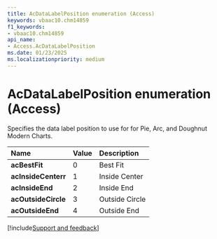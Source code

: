 ```yaml
---
title: AcDataLabelPosition enumeration (Access)
keywords: vbaac10.chm14859
f1_keywords:
- vbaac10.chm14859
api_name:
- Access.AcDataLabelPosition
ms.date: 01/23/2025
ms.localizationpriority: medium
---
```



# AcDataLabelPosition enumeration (Access)

Specifies the data label position to use for for Pie, Arc, and Doughnut Modern Charts.

|Name|Value|Description|
|:-----|:-----|:-----|
|**acBestFit**|0|Best Fit|
|**acInsideCenterr**|1|Inside Center|
|**acInsideEnd**|2|Inside End|
|**acOutsideCircle**|3|Outside Circle|
|**acOutsideEnd**|4|Outside End|

[!include[Support and feedback](~/includes/feedback-boilerplate.md)]

